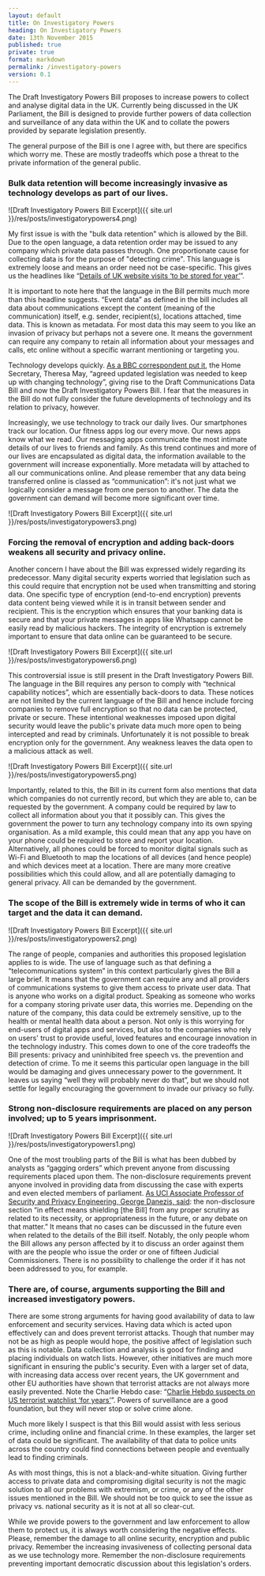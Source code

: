 ```yaml
---
layout: default
title: On Investigatory Powers
heading: On Investigatory Powers
date: 13th November 2015
published: true
private: true
format: markdown
permalink: /investigatory-powers
version: 0.1
---
```


The Draft Investigatory Powers Bill proposes to increase powers to collect and analyse digital data in the UK. Currently being discussed in the UK Parliament, the Bill is designed to provide further powers of data collection and surveillance of any data within the UK and to collate the powers provided by separate legislation presently.

The general purpose of the Bill is one I agree with, but there are specifics which worry me. These are mostly tradeoffs which pose a threat to the private information of the general public.

### Bulk data retention will become increasingly invasive as technology develops as part of our lives.

![Draft Investigatory Powers Bill Excerpt]({{ site.url }}/res/posts/investigatorypowers4.png)

My first issue is with the "bulk data retention" which is allowed by the Bill. Due to the open language, a data retention order may be issued to any company which private data passes through. One proportionate cause for collecting data is for the purpose of "detecting crime". This language is extremely loose and means an order need not be case-specific. This gives us the headlines like “[Details of UK website visits ‘to be stored for year’](http://www.bbc.co.uk/news/uk-politics-34715872)”.

It is important to note here that the language in the Bill permits much more than this headline suggests. “Event data” as defined in the bill includes all data about communications except the content (meaning of the communication) itself, e.g. sender, recipient(s), locations attached, time data. This is known as metadata. For most data this may seem to you like an invasion of privacy but perhaps not a severe one. It means the government can require any company to retain all information about your messages and calls, etc online without a specific warrant mentioning or targeting you.

Technology develops quickly. [As a BBC correspondent put it](http://www.bbc.co.uk/news/uk-politics-30816331), the Home Secretary, Theresa May, “agreed updated legislation was needed to keep up with changing technology”, giving rise to the Draft Communications Data Bill and now the Draft Investigatory Powers Bill. I fear that the measures in the Bill do not fully consider the future developments of technology and its relation to privacy, however.

Increasingly, we use technology to track our daily lives. Our smartphones track our location. Our fitness apps log our every move. Our news apps know what we read. Our messaging apps communicate the most intimate details of our lives to friends and family. As this trend continues and more of our lives are encapsulated as digital data, the information available to the government will increase exponentially. More metadata will by attached to all our communications online. And please remember that any data being transferred online is classed as “communication”: it's not just what we logically consider a message from one person to another. The data the government can demand will become more significant over time.

![Draft Investigatory Powers Bill Excerpt]({{ site.url }}/res/posts/investigatorypowers3.png)

### Forcing the removal of encryption and adding back-doors weakens all security and privacy online.

Another concern I have about the Bill was expressed widely regarding its predecessor. Many digital security experts worried that legislation such as this could require that encryption not be used when transmitting and storing data. One specific type of encryption (end-to-end encryption) prevents data content being viewed while it is in transit between sender and recipient. This is the encryption which ensures that your banking data is secure and that your private messages in apps like Whatsapp cannot be easily read by malicious hackers. The integrity of encryption is extremely important to ensure that data online can be guaranteed to be secure.

![Draft Investigatory Powers Bill Excerpt]({{ site.url }}/res/posts/investigatorypowers6.png)

This controversial issue is still present in the Draft Investigatory Powers Bill. The language in the Bill requires any person to comply with “technical capability notices”, which are essentially back-doors to data. These notices are not limited by the current language of the Bill and hence include forcing companies to remove full encryption so that no data can be protected, private or secure. These intentional weaknesses imposed upon digital security would leave the public's private data much more open to being intercepted and read by criminals. Unfortunately it is not possible to break encryption only for the government. Any weakness leaves the data open to a malicious attack as well.

![Draft Investigatory Powers Bill Excerpt]({{ site.url }}/res/posts/investigatorypowers5.png)

Importantly, related to this, the Bill in its current form also mentions that data which companies do not currently record, but which they are able to, can be requested by the government. A company could be required by law to collect all information about you that it possibly can. This gives the government the power to turn any technology company into its own spying organisation. As a mild example, this could mean that any app you have on your phone could be required to store and report your location. Alternatively, all phones could be forced to monitor digital signals such as Wi-Fi and Bluetooth to map the locations of all devices (and hence people) and which devices meet at a location. There are many more creative possibilities which this could allow, and all are potentially damaging to general privacy. All can be demanded by the government.

### The scope of the Bill is extremely wide in terms of who it can target and the data it can demand.

![Draft Investigatory Powers Bill Excerpt]({{ site.url }}/res/posts/investigatorypowers2.png)

The range of people, companies and authorities this proposed legislation applies to is wide. The use of language such as that defining a “telecommunications system” in this context particularly gives the Bill a large brief. It means that the government can require any and all providers of communications systems to give them access to private user data. That is anyone who works on a digital product. Speaking as someone who works for a company storing private user data, this worries me. Depending on the nature of the company, this data could be extremely sensitive, up to the health or mental health data about a person. Not only is this worrying for end-users of digital apps and services, but also to the companies who rely on users' trust to provide useful, loved features and encourage innovation in the technology industry. This comes down to one of the core tradeoffs the Bill presents: privacy and uninhibited free speech vs. the prevention and detection of crime. To me it seems this particular open language in the bill would be damaging and gives unnecessary power to the government. It leaves us saying “well they will probably never do that”, but we should not settle for legally encouraging the government to invade our privacy so fully.

### Strong non-disclosure requirements are placed on any person involved; up to 5 years imprisonment.

![Draft Investigatory Powers Bill Excerpt]({{ site.url }}/res/posts/investigatorypowers1.png)

One of the most troubling parts of the Bill is what has been dubbed by analysts as “gagging orders” which prevent anyone from discussing requirements placed upon them. The non-disclosure requirements prevent anyone involved in providing data from discussing the case with experts and even elected members of parliament. [As UCl Associate Professor of Security and Privacy Engineering, George Danezis, said](https://conspicuouschatter.wordpress.com/2015/11/05/uk-draft-ip-bill-the-last-policy-discussion-about-surveillance-before-the-mass-gagging): the non-disclosure section “in effect means shielding [the Bill] from any proper scrutiny as related to its necessity, or appropriateness in the future, or any debate on that matter.” It means that no cases can be discussed in the future even when related to the details of the Bill itself. Notably, the only people whom the Bill allows any person affected by it to discuss an order against them with are the people who issue the order or one of fifteen Judicial Commissioners. There is no possibility to challenge the order if it has not been addressed to you, for example.

### There are, of course, arguments supporting the Bill and increased investigatory powers.

There are some strong arguments for having good availability of data to law enforcement and security services. Having data which is acted upon effectively can and does prevent terrorist attacks. Though that number may not be as high as people would hope, the positive affect of legislation such as this is notable. Data collection and analysis is good for finding and placing individuals on watch lists. However, other initiatives are much more significant in ensuring the public's security. Even with a larger set of data, with increasing data access over recent years, the UK government and other EU authorities have shown that terrorist attacks are not always more easily prevented. Note the Charlie Hebdo case: “[Charlie Hebdo suspects on US terrorist watchlist ‘for years’](http://www.theguardian.com/world/2015/jan/09/charlie-hebdo-suspects-us-terrorist-watchlist-cherif-said-kouachi)”. Powers of surveillance are a good foundation, but they will never stop or solve crime alone.

Much more likely I suspect is that this Bill would assist with less serious crime, including online and financial crime. In these examples, the larger set of data could be significant. The availability of that data to police units across the country could find connections between people and eventually lead to finding criminals.

As with most things, this is not a black-and-white situation. Giving further access to private data and compromising digital security is not the magic solution to all our problems with extremism, or crime, or any of the other issues mentioned in the Bill. We should not be too quick to see the issue as privacy vs. national security as it is not at all so clear-cut.

While we provide powers to the government and law enforcement to allow them to protect us, it is always worth considering the negative effects. Please, remember the damage to all online security, encryption and public privacy. Remember the increasing invasiveness of collecting personal data as we use technology more. Remember the non-disclosure requirements preventing important democratic discussion about this legislation's orders.
